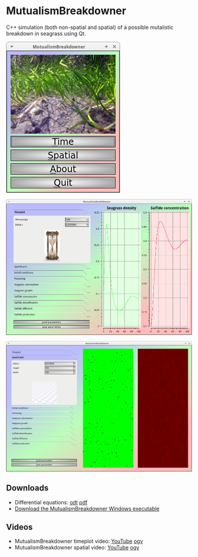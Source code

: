 # MutualismBreakdowner

C++ simulation (both non-spatial and spatial) of a possible mutalistic breakdown in seagrass using Qt.

![Menu screen](pics/MutualismBreakdownerMenuScreen.png)

![Non-spatial version](pics/MutualismBreakdownerNonSpatial.png)

![Spatial version](pics/MutualismBreakdownerSpatial.png)

## Downloads

 * Differential equations: [odt](doc/MutualismBreakdowner.odt) [pdf](doc/MutualismBreakdowner.pdf)
 * [Download the MutualismBreakdowner Windows executable](http://richelbilderbeek.nl/MutualismBreakdownerExe.zip)

## Videos

 * MutualismBreakdowner timeplot video: [YouTube](https://youtu.be/Nd7-sO1qmMs) [ogv](http://richelbilderbeek.nl/MutualismBreakdownerTimeplot.ogv)
 * MutualismBreakdowner spatial video: [YouTube](https://youtu.be/NwoaLe5XSiI) [ogv](http://richelbilderbeek.nl/MutualismBreakdownerSpatial.ogv)
